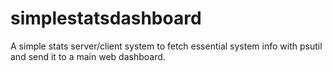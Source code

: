 # simplestatsdashboard
A simple stats server/client system to fetch essential system info with psutil and send it to a main web dashboard.
